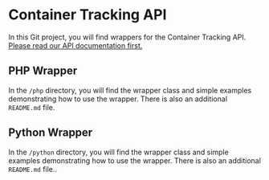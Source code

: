 # Container Tracking API
In this Git project, you will find wrappers for the Container Tracking API.<br>
[Please read our API documentation first.](https://containertest.vesselfinder.com/api/)

## PHP Wrapper
In the `/php` directory, you will find the wrapper class and simple examples demonstrating how to use the wrapper. There is also an additional `README.md` file.

## Python Wrapper
In the `/python` directory, you will find the wrapper class and simple examples demonstrating how to use the wrapper. There is also an additional `README.md` file..
